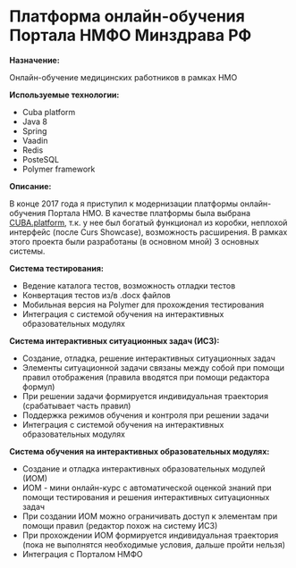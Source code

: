 # Платформа онлайн-обучения Портала НМФО Минздрава РФ

**Назначение:**

Онлайн-обучение медицинских работников в рамках НМО

**Используемые технологии:**

* Сuba platform
* Java 8
* Spring
* Vaadin
* Redis
* PosteSQL
* Polymer framework

**Описание:**

В конце 2017 года я приступил к модернизации платформы онлайн-обучения Портала НМО. В качестве платформы была выбрана [CUBA.platform](cuba-platform.ru), т.к. у нее был богатый функционал из коробки, неплохой интерфейс (после Curs Showcase), возможность расширения. В рамках этого проекта были разработаны (в основном мной) 3 основных системы.

**Система тестирования:**

* Ведение каталога тестов, возможность отладки тестов
* Конвертация тестов из/в .docx файлов
* Мобильная версия на Polymer для прохождения тестирования
* Интеграция с системой обучения на интерактивных образовательных модулях

**Система интерактивных ситуационных задач (ИСЗ):**

* Создание, отладка, решение интерактивных ситуационных задач
* Элементы ситуационной задачи связаны между собой при помощи правил отображения (правила вводятся при помощи редактора формул)
* При решении задачи формируется индивидуальная траектория (срабатывает часть правил)
* Поддержка режимов обучения и контроля при решении задачи
* Интеграция с системой обучения на интерактивных образовательных модулях

**Система обучения на интерактивных образовательных модулях:**

* Создание и отладка интерактивных образовательных модулей (ИОМ)
* ИОМ - мини онлайн-курс с автоматической оценкой знаний при помощи тестирования и решения интерактивных ситуационных задач
* При создании ИОМ можно ограничивать доступ к элементам при помощи правил (редактор похож на систему ИСЗ)
* При прохождении ИОМ формируется индивидуальная траектория (пока не выполнятся необходимые условия, дальше пройти нельзя)
* Интеграция с Порталом НМФО